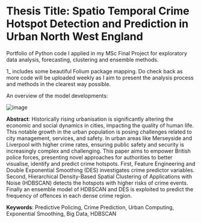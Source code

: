 # Thesis Title: Spatio Temporal Crime Hotspot Detection and Prediction in Urban North West England

Portfolio of Python code I applied in my MSc Final Project for exploratory data analysis, forecasting, clustering and ensemble methods. 

1_ includes some beautiful Folium package mapping. Do check back as more code will be uploaded weekly as I aim to present the analysis process and methods in the clearest way possible.

An overview of the model developments:

![image](https://user-images.githubusercontent.com/14150309/143782449-3c0b5140-dd1b-4b64-809d-d2795eb9fc49.png)


**Abstract**:
Historically rising urbanisation is significantly altering the economic and social dynamics in cities, impacting the quality of human life. This notable growth in the urban population is posing challenges related to city management, services, and safety. In urban areas like Merseyside and Liverpool with higher crime rates, ensuring public safety and security is increasingly complex and challenging. This paper aims to empower British police forces, presenting novel approaches for authorities to better visualise, identify and predict crime hotspots. First, Feature Engineering and Double Exponential Smoothing (DES) investigates crime predictor variables. Second, Hierarchical Density-Based Spatial Clustering of Applications with Noise (HDBSCAN) detects the hotspots with higher risks of crime events. Finally an ensemble model of HDBSCAN and DES is exploited to predict the frequency of offences in each dense crime region.

**Keywords**: Predictive Policing, Crime Prediction, Urban Computing, Exponential Smoothing, Big Data, HDBSCAN
